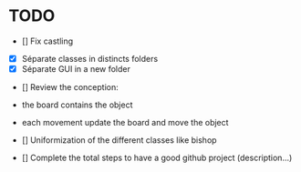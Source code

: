 # TODO

- [] Fix castling  
- [x] Séparate classes in distincts folders  
- [x] Séparate GUI in a new folder  
- [] Review the conception:  
- the board contains the object  
- each movement update the board and move the object  

- [] Uniformization of the different classes like bishop  
- [] Complete the total steps to have a good github project (description...)  
